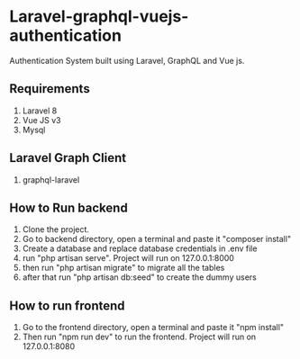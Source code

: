 # Laravel-graphql-vuejs-authentication
Authentication System built using Laravel, GraphQL and Vue js.

## Requirements
1. Laravel 8
2. Vue JS v3
3. Mysql 

## Laravel Graph Client
1. graphql-laravel

## How to Run backend

1. Clone the project.
2. Go to backend directory, open a terminal and paste it "composer install"
3. Create a database and replace database credentials in .env file
4. run "php artisan serve". Project will run on 127.0.0.1:8000
5. then run "php artisan migrate" to migrate all the tables
6. after that run "php artisan db:seed" to create the dummy users

## How to run frontend
1. Go to the frontend directory, open a terminal and paste it "npm install"
2. Then run "npm run dev" to run the frontend. Project will run on 127.0.0.1:8080

